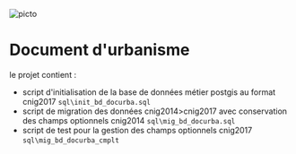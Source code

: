 ![picto](/doc/img/Logo_web-GeoCompiegnois.png)

# Document d'urbanisme

le projet contient :
* script d'initialisation de la base de données métier postgis au format cnig2017 `sql\init_bd_docurba.sql`
* script de migration des données cnig2014>cnig2017 avec conservation des champs optionnels cnig2014 `sql\mig_bd_docurba.sql`
* script de test pour la gestion des champs optionnels cnig2017 `sql\mig_bd_docurba_cmplt` 

